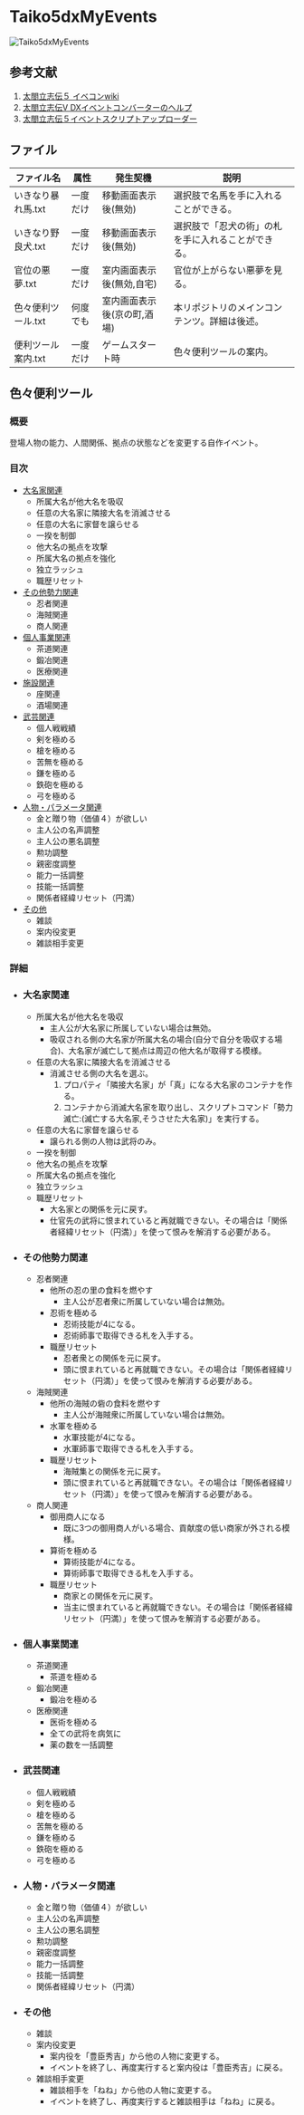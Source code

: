 # Taiko5dxMyEvents
![Taiko5dxMyEvents](Taiko5MyEvCon.jpg)

## 参考文献

1. [太閤立志伝５ イベコンwiki](https://seesaawiki.jp/taikou5/)
1. [太閤立志伝Ⅴ DXイベントコンバーターのヘルプ](https://www.gamecity.ne.jp/manual/KSjyrFfh/Taiko5DXEV_JP/index.html)
1. [太閤立志伝５イベントスクリプトアップローダー](http://tukasa.sakura.ne.jp/tr5/joyful.cgi)

## ファイル

|  ファイル名  |  属性 |発生契機| 説明 |
| ---- | ---- | ---- | ---- |
|  いきなり暴れ馬.txt  | 一度だけ | 移動画面表示後(無効) | 選択肢で名馬を手に入れることができる。|
|  いきなり野良犬.txt  | 一度だけ | 移動画面表示後(無効) | 選択肢で「忍犬の術」の札を手に入れることができる。|
|  官位の悪夢.txt  | 一度だけ | 室内画面表示後(無効,自宅) | 官位が上がらない悪夢を見る。|
|  色々便利ツール.txt  | 何度でも | 室内画面表示後(京の町,酒場) | 本リポジトリのメインコンテンツ。詳細は後述。|
|  便利ツール案内.txt  | 一度だけ | ゲームスタート時 | 色々便利ツールの案内。|

## 色々便利ツール

### 概要

登場人物の能力、人間関係、拠点の状態などを変更する自作イベント。

### 目次

* [大名家関連](#大名家関連)
  * 所属大名が他大名を吸収
  * 任意の大名家に隣接大名を消滅させる
  * 任意の大名に家督を譲らせる
  * 一揆を制御
  * 他大名の拠点を攻撃
  * 所属大名の拠点を強化
  * 独立ラッシュ
  * 職歴リセット
* [その他勢力関連](#その他勢力関連)
  * 忍者関連
  * 海賊関連
  * 商人関連
* [個人事業関連](#個人事業関連)
  * 茶道関連
  * 鍛冶関連
  * 医療関連
* [施設関連](#施設関連)
  * 座関連
  * 酒場関連
* [武芸関連](#武芸関連)
  * 個人戦戦績
  * 剣を極める
  * 槍を極める
  * 苦無を極める
  * 鎌を極める
  * 鉄砲を極める
  * 弓を極める
* [人物・パラメータ関連](#人物・パラメータ関連)
  * 金と贈り物（価値４）が欲しい
  * 主人公の名声調整
  * 主人公の悪名調整
  * 勲功調整
  * 親密度調整
  * 能力一括調整
  * 技能一括調整
  * 関係者経緯リセット（円満）
* [その他](#その他)
  * 雑談
  * 案内役変更
  * 雑談相手変更

### 詳細

* ### 大名家関連

  * 所属大名が他大名を吸収
    * 主人公が大名家に所属していない場合は無効。
    * 吸収される側の大名家が所属大名の場合(自分で自分を吸収する場合)、大名家が滅亡して拠点は周辺の他大名が取得する模様。
  * 任意の大名家に隣接大名を消滅させる
    * 消滅させる側の大名を選ぶ。
      1. プロパティ「隣接大名家」が「真」になる大名家のコンテナを作る。
      1. コンテナから消滅大名家を取り出し、スクリプトコマンド「勢力滅亡:(滅亡する大名家,そうさせた大名家)」を実行する。
  * 任意の大名に家督を譲らせる
    * 譲られる側の人物は武将のみ。
  * 一揆を制御
  * 他大名の拠点を攻撃
  * 所属大名の拠点を強化
  * 独立ラッシュ
  * 職歴リセット
    * 大名家との関係を元に戻す。
    * 仕官先の武将に恨まれていると再就職できない。その場合は「関係者経緯リセット（円満）」を使って恨みを解消する必要がある。

* ### その他勢力関連

  * 忍者関連
    * 他所の忍の里の食料を燃やす
      * 主人公が忍者衆に所属していない場合は無効。
    * 忍術を極める
      * 忍術技能が4になる。
      * 忍術師事で取得できる札を入手する。
    * 職歴リセット
      * 忍者衆との関係を元に戻す。
      * 頭に恨まれていると再就職できない。その場合は「関係者経緯リセット（円満）」を使って恨みを解消する必要がある。
  * 海賊関連
    * 他所の海賊の砦の食料を燃やす
      * 主人公が海賊衆に所属していない場合は無効。
    * 水軍を極める
      * 水軍技能が4になる。
      * 水軍師事で取得できる札を入手する。
    * 職歴リセット
      * 海賊集との関係を元に戻す。
      * 頭に恨まれていると再就職できない。その場合は「関係者経緯リセット（円満）」を使って恨みを解消する必要がある。
  * 商人関連
    * 御用商人になる
      * 既に3つの御用商人がいる場合、貢献度の低い商家が外される模様。
    * 算術を極める
      * 算術技能が4になる。
      * 算術師事で取得できる札を入手する。
    * 職歴リセット
      * 商家との関係を元に戻す。
      * 当主に恨まれていると再就職できない。その場合は「関係者経緯リセット（円満）」を使って恨みを解消する必要がある。

* ### 個人事業関連

  * 茶道関連
    * 茶道を極める
  * 鍛冶関連
    * 鍛冶を極める
  * 医療関連
    * 医術を極める
    * 全ての武将を病気に
    * 薬の数を一括調整

* ### 武芸関連

  * 個人戦戦績
  * 剣を極める
  * 槍を極める
  * 苦無を極める
  * 鎌を極める
  * 鉄砲を極める
  * 弓を極める

* ### 人物・パラメータ関連

  * 金と贈り物（価値４）が欲しい
  * 主人公の名声調整
  * 主人公の悪名調整
  * 勲功調整
  * 親密度調整
  * 能力一括調整
  * 技能一括調整
  * 関係者経緯リセット（円満）

* ### その他

  * 雑談
  * 案内役変更
    * 案内役を「豊臣秀吉」から他の人物に変更する。
    * イベントを終了し、再度実行すると案内役は「豊臣秀吉」に戻る。
  * 雑談相手変更
    * 雑談相手を「ねね」から他の人物に変更する。
    * イベントを終了し、再度実行すると雑談相手は「ねね」に戻る。
